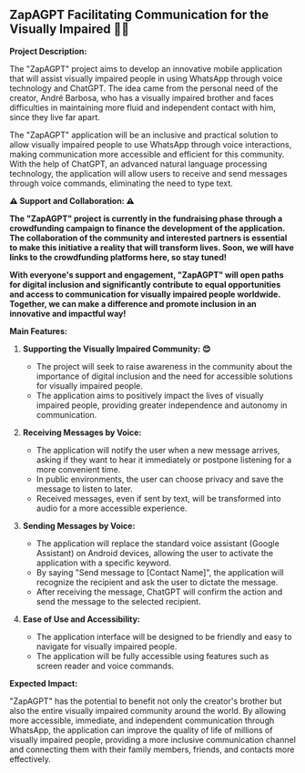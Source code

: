 ## ZapAGPT Facilitating Communication for the Visually Impaired 👨‍🦯

**Project Description:**

The "ZapAGPT" project aims to develop an innovative mobile application that will assist visually impaired people in using WhatsApp through voice technology and ChatGPT. The idea came from the personal need of the creator, André Barbosa, who has a visually impaired brother and faces difficulties in maintaining more fluid and independent contact with him, since they live far apart.

The "ZapAGPT" application will be an inclusive and practical solution to allow visually impaired people to use WhatsApp through voice interactions, making communication more accessible and efficient for this community. With the help of ChatGPT, an advanced natural language processing technology, the application will allow users to receive and send messages through voice commands, eliminating the need to type text.

**⚠️ Support and Collaboration: ⚠️**

**The "ZapAGPT" project is currently in the fundraising phase through a crowdfunding campaign to finance the development of the application. The collaboration of the community and interested partners is essential to make this initiative a reality that will transform lives. Soon, we will have links to the crowdfunding platforms here, so stay tuned!**

**With everyone's support and engagement, "ZapAGPT" will open paths for digital inclusion and significantly contribute to equal opportunities and access to communication for visually impaired people worldwide. Together, we can make a difference and promote inclusion in an innovative and impactful way!**

**Main Features:**

1. **Supporting the Visually Impaired Community: 😊**
   - The project will seek to raise awareness in the community about the importance of digital inclusion and the need for accessible solutions for visually impaired people.
   - The application aims to positively impact the lives of visually impaired people, providing greater independence and autonomy in communication.

2. **Receiving Messages by Voice:**
   - The application will notify the user when a new message arrives, asking if they want to hear it immediately or postpone listening for a more convenient time.
   - In public environments, the user can choose privacy and save the message to listen to later.
   - Received messages, even if sent by text, will be transformed into audio for a more accessible experience.

3. **Sending Messages by Voice:**
   - The application will replace the standard voice assistant (Google Assistant) on Android devices, allowing the user to activate the application with a specific keyword.
   - By saying "Send message to [Contact Name]", the application will recognize the recipient and ask the user to dictate the message.
   - After receiving the message, ChatGPT will confirm the action and send the message to the selected recipient.

4. **Ease of Use and Accessibility:**
   - The application interface will be designed to be friendly and easy to navigate for visually impaired people.
   - The application will be fully accessible using features such as screen reader and voice commands.

**Expected Impact:**

"ZapAGPT" has the potential to benefit not only the creator's brother but also the entire visually impaired community around the world. By allowing more accessible, immediate, and independent communication through WhatsApp, the application can improve the quality of life of millions of visually impaired people, providing a more inclusive communication channel and connecting them with their family members, friends, and contacts more effectively.
